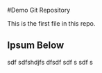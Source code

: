 #Demo Git Repository

This is the first file in this repo.

## Ipsum Below

sdf sdfshdjfs dfsdf sdf s
sdf s
